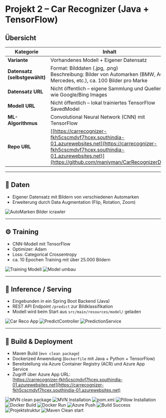 # Projekt 2 – Car Recognizer (Java + TensorFlow)

## Übersicht

| Kategorie                  | Inhalt                                                                 |
|----------------------------|------------------------------------------------------------------------|
| **Variante**               | Vorhandenes Modell + Eigener Datensatz                                |
| **Datensatz (selbstgewählt)** | Format: Bilddaten (.jpg, .png)<br>Beschreibung: Bilder von Automarken (BMW, Audi, Mercedes, etc.), ca. 100 Bilder pro Marke |
| **Datensatz URL**          | Nicht öffentlich – eigene Sammlung und Quellen wie Google/Bing Images |
| **Modell URL**             | Nicht öffentlich – lokal trainiertes TensorFlow SavedModel            |
| **ML-Algorithmus**         | Convolutional Neural Network (CNN) mit TensorFlow                     |
| **Repo URL**               | [[https://carrecognizer-fkh5cscmdvf7hcex.southindia-01.azurewebsites.net](https://carrecognizer-fkh5cscmdvf7hcex.southindia-01.azurewebsites.net)](https://github.com/maniyman/CarRecognizerDJL) |
---

## 📁 Daten

- Eigener Datensatz mit Bildern von verschiedenen Automarken
- Erweiterung durch Data Augmentation (Flip, Rotation, Zoom)

<img src="images/AutoMarken Bilder icrawler.jpg" alt="AutoMarken Bilder icrawler" style="max-width: 100%; height: auto;">

---

## ⚙️ Training

- CNN-Modell mit TensorFlow
- Optimizer: Adam
- Loss: Categorical Crossentropy
- ca. 10 Epochen Training mit über 25.000 Bildern

<img src="images/Training Modell.jpg" alt="Training Modell" style="max-width: 100%; height: auto;">
<img src="images/Model umbau.jpg" alt="Model umbau" style="max-width: 100%; height: auto;">

---

## 🤖 Inference / Serving

- Eingebunden in ein Spring Boot Backend (Java)
- REST API Endpoint `/predict` zur Bildklassifikation
- Modell wird beim Start aus `src/main/resources/model/` geladen

<img src="images/Car Reco App.jpg" alt="Car Reco App" style="max-width: 100%; height: auto;">
<img src="images/PredictController.jpg" alt="PredictController" style="max-width: 100%; height: auto;">
<img src="images/PredictionService.jpg" alt="PredictionService" style="max-width: 100%; height: auto;">

---

## 🚀 Build & Deployment

- Maven Build (`mvn clean package`)
- Dockerized Anwendung (`Dockerfile` mit Java + Python + TensorFlow)
- Bereitstellung via Azure Container Registry (ACR) und Azure App Service
- Zugriff über Azure App URL:  
  [https://carrecognizer-fkh5cscmdvf7hcex.southindia-01.azurewebsites.net](https://carrecognizer-fkh5cscmdvf7hcex.southindia-01.azurewebsites.net)

<img src="images/MVN clean package.jpg" alt="MVN clean package" style="max-width: 100%; height: auto;">
<img src="images/MVN Installation.jpg" alt="MVN Installation" style="max-width: 100%; height: auto;">
<img src="images/pomxml.jpg" alt="pom.xml" style="max-width: 100%; height: auto;">
<img src="images/Pillow Installation.jpg" alt="Pillow Installation" style="max-width: 100%; height: auto;">
<img src="images/Docker Build.jpg" alt="Docker Build" style="max-width: 100%; height: auto;">
<img src="images/Docker Run.jpg" alt="Docker Run" style="max-width: 100%; height: auto;">
<img src="images/Azure Push.jpg" alt="Azure Push" style="max-width: 100%; height: auto;">
<img src="images/BuildSuccess.jpg" alt="Build Success" style="max-width: 100%; height: auto;">
<img src="images/Projektstruktur.jpg" alt="Projektstruktur" style="max-width: 100%; height: auto;">
<img src="images/Maven Clean start.jpg" alt="Maven Clean start" style="max-width: 100%; height: auto;">

